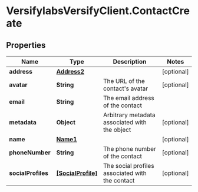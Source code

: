 # VersifylabsVersifyClient.ContactCreate

## Properties

Name | Type | Description | Notes
------------ | ------------- | ------------- | -------------
**address** | [**Address2**](Address2.md) |  | [optional] 
**avatar** | **String** | The URL of the contact&#39;s avatar | [optional] 
**email** | **String** | The email address of the contact | 
**metadata** | **Object** | Arbitrary metadata associated with the object | [optional] 
**name** | [**Name1**](Name1.md) |  | [optional] 
**phoneNumber** | **String** | The phone number of the contact | [optional] 
**socialProfiles** | [**[SocialProfile]**](SocialProfile.md) | The social profiles associated with the contact | [optional] 


